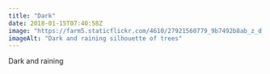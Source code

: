 ```yaml
---
title: "Dark"
date: 2018-01-15T07:40:58Z
image: "https://farm5.staticflickr.com/4610/27921560779_9b7492b8ab_z_d.jpg"
imageAlt: "Dark and raining silhouette of trees"
---
```


Dark and raining
